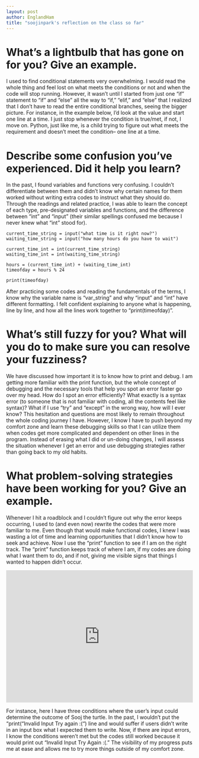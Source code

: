 ```yaml
---
layout: post 
author: EnglandHam
title: "soojinpark's reflection on the class so far"
---
```


# What’s a lightbulb that has gone on for you? Give an example.
I used to find conditional statements very overwhelming. I would read the whole thing and feel lost on what meets the conditions or not and when the code will stop running. However, it wasn’t until I started from just one “if” statement to “if” and “else” all the way to “if,” “elif,” and “else” that I realized that I don’t have to read the entire conditional branches, seeing the bigger picture. For instance, in the example below, I’d look at the value and start one line at a time. I just stop whenever the condition is true/met, if not, I move on. Python, just like me, is a child trying to figure out what meets the requirement and doesn’t meet the condition– one line at a time.

# Describe some confusion you’ve experienced. Did it help you learn?
In the past, I found variables and functions very confusing. I couldn’t differentiate between them and didn’t know why certain names for them worked without writing extra codes to instruct what they should do. Through the readings and related practice, I was able to learn the concept of each type, pre-designated variables and functions, and the difference between “int” and “input” (their similar spellings confused me because I never knew what “int” stood for). 
```
current_time_string = input("what time is it right now?")
waiting_time_string = input("how many hours do you have to wait")

current_time_int = int(current_time_string)
waiting_time_int = int(waiting_time_string)

hours = (current_time_int) + (waiting_time_int)
timeofday = hours % 24

print(timeofday)
```

After practicing some codes and reading the fundamentals of the terms, I know why the variable name is “var_string” and why “input” and “int” have different formatting. I felt confident explaining to anyone what is happening, line by line, and how all the lines work together to “print(timeofday)”. 

# What’s still fuzzy for you? What will you do to make sure you can resolve your fuzziness?
We have discussed how important it is to know how to print and debug. I am getting more familiar with the print function, but the whole concept of debugging and the necessary tools that help you spot an error faster go over my head. How do I spot an error efficiently? What exactly is a syntax error (to someone that is not familiar with coding, all the contents feel like syntax)? What if I use “try” and “except” in the wrong way, how will I ever know?
This hesitation and questions are most likely to remain throughout the whole coding journey I have. However, I know I have to push beyond my comfort zone and learn these debugging skills so that I can utilize them when codes get more complicated and dependent on other lines in the program. Instead of erasing what I did or un-doing changes, I will assess the situation whenever I get an error and use debugging strategies rather than going back to my old habits. 

# What problem-solving strategies have been working for you? Give an example.
Whenever I hit a roadblock and I couldn’t figure out why the error keeps occurring, I used to (and even now) rewrite the codes that were more familiar to me. Even though that would make functional codes, I knew I was wasting a lot of time and learning opportunities that I didn’t know how to seek and achieve. Now I use the “print” function to see if I am on the right track. The “print” function keeps track of where I am, if my codes are doing what I want them to do, and if not, giving me visible signs that things I wanted to happen didn’t occur. 

 <iframe src="https://trinket.io/python/3f6709f629" width="100%" height="356" frameborder="0" marginwidth="0" marginheight="0" allowfullscreen></iframe>
 
For instance, here I have three conditions where the user’s input could determine the outcome of Sooj the turtle. In the past, I wouldn’t put the “print(“Invalid Input Try again :(“) line and would suffer if users didn’t write in an input box what I expected them to write. Now, if there are input errors, I know the conditions weren’t met but the codes still worked because it would print out “Invalid Input Try Again :(.” The visibility of my progress puts me at ease and allows me to try more things outside of my comfort zone. 
